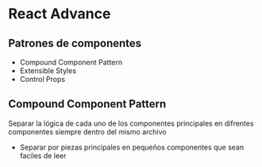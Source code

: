# React Advance

## Patrones de componentes

-  Compound Component Pattern
-  Extensible Styles
-  Control Props

## Compound Component Pattern

Separar la lógica de cada uno de los componentes principales en difrentes componentes siempre dentro del mismo archivo

-  Separar por piezas principales en pequeños componentes que sean faciles de leer

